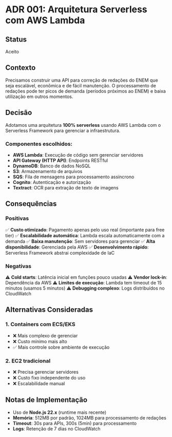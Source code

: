 # ADR 001: Arquitetura Serverless com AWS Lambda

## Status
Aceito

## Contexto
Precisamos construir uma API para correção de redações do ENEM que seja escalável, econômica e de fácil manutenção. O processamento de redações pode ter picos de demanda (períodos próximos ao ENEM) e baixa utilização em outros momentos.

## Decisão
Adotamos uma arquitetura **100% serverless** usando AWS Lambda com o Serverless Framework para gerenciar a infraestrutura.

### Componentes escolhidos:
- **AWS Lambda**: Execução de código sem gerenciar servidores
- **API Gateway (HTTP API)**: Endpoints RESTful
- **DynamoDB**: Banco de dados NoSQL
- **S3**: Armazenamento de arquivos
- **SQS**: Fila de mensagens para processamento assíncrono
- **Cognito**: Autenticação e autorização
- **Textract**: OCR para extração de texto de imagens

## Consequências

### Positivas
✅ **Custo otimizado**: Pagamento apenas pelo uso real (importante para free tier)
✅ **Escalabilidade automática**: Lambda escala automaticamente com a demanda
✅ **Baixa manutenção**: Sem servidores para gerenciar
✅ **Alta disponibilidade**: Gerenciada pela AWS
✅ **Desenvolvimento rápido**: Serverless Framework abstrai complexidade de IaC

### Negativas
⚠️ **Cold starts**: Latência inicial em funções pouco usadas
⚠️ **Vendor lock-in**: Dependência da AWS
⚠️ **Limites de execução**: Lambda tem timeout de 15 minutos (usamos 5 minutos)
⚠️ **Debugging complexo**: Logs distribuídos no CloudWatch

## Alternativas Consideradas

### 1. Containers com ECS/EKS
- ❌ Mais complexo de gerenciar
- ❌ Custo mínimo mais alto
- ✅ Mais controle sobre ambiente de execução

### 2. EC2 tradicional
- ❌ Precisa gerenciar servidores
- ❌ Custo fixo independente do uso
- ❌ Escalabilidade manual

## Notas de Implementação
- Uso de **Node.js 22.x** (runtime mais recente)
- **Memória**: 512MB por padrão, 1024MB para processamento de redações
- **Timeout**: 30s para APIs, 300s (5min) para processamento
- **Logs**: Retenção de 7 dias no CloudWatch
